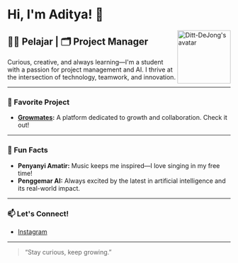 # Hi, I'm Aditya! 👋

<img src="https://avatars.githubusercontent.com/u/USERNAME?v=4" width="120" align="right" alt="Ditt-DeJong's avatar" />

## 👨‍🎓 Pelajar | 🗂️ Project Manager  
Curious, creative, and always learning—I'm a student with a passion for project management and AI. I thrive at the intersection of technology, teamwork, and innovation.

---

### 🚀 Favorite Project

- **[Growmates](https://growmates.vercel.app/):** A platform dedicated to growth and collaboration. Check it out!

---

### 🎤 Fun Facts

- **Penyanyi Amatir:** Music keeps me inspired—I love singing in my free time!
- **Penggemar AI:** Always excited by the latest in artificial intelligence and its real-world impact.

---

### 📫 Let's Connect!

- [Instagram](https://www.instagram.com/ditt.nwy/)

---

> “Stay curious, keep growing.”
